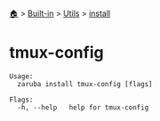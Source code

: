 <!--startTocHeader-->
[🏠](../../../README.md) > [Built-in](../../README.md) > [Utils](../README.md) > [install](README.md)
# tmux-config
<!--endTocHeader-->

```
Usage:
  zaruba install tmux-config [flags]

Flags:
  -h, --help   help for tmux-config

```

<!--startTocSubtopic-->
<!--endTocSubtopic-->